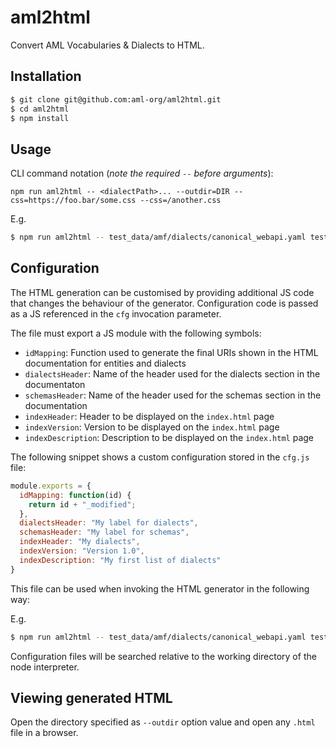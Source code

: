 # aml2html
Convert AML Vocabularies & Dialects to HTML.

## Installation
```sh
$ git clone git@github.com:aml-org/aml2html.git
$ cd aml2html
$ npm install
```

## Usage
CLI command notation (*note the required `--` before arguments*):
```
npm run aml2html -- <dialectPath>... --outdir=DIR --css=https://foo.bar/some.css --css=/another.css
```

E.g.
```sh
$ npm run aml2html -- test_data/amf/dialects/canonical_webapi.yaml test_data/amf/dialects/oas20.yaml test_data/amf/dialects/validation.raml test_data/music/dialect/playlist.yaml --outdir=./test_data/html/
```

## Configuration

The HTML generation can be customised by providing additional JS code that changes the behaviour of the generator.
Configuration code is passed as a JS referenced in the `cfg` invocation parameter.

The file must export a JS module with the following symbols:

* `idMapping`: Function used to generate the final URIs shown in the HTML documentation for entities and dialects
* `dialectsHeader`: Name of the header used for the dialects section in the documentaton
* `schemasHeader`: Name of the header used for the schemas section in the documentation
* `indexHeader`: Header to be displayed on the `index.html` page
* `indexVersion`: Version to be displayed on the `index.html` page
* `indexDescription`: Description to be displayed on the `index.html` page

The following snippet shows a custom configuration stored in the `cfg.js` file:

```javascript
module.exports = {
  idMapping: function(id) {
    return id + "_modified";
  },
  dialectsHeader: "My label for dialects",
  schemasHeader: "My label for schemas",
  indexHeader: "My dialects",
  indexVersion: "Version 1.0",
  indexDescription: "My first list of dialects"
}
```

This file can be used when invoking the HTML generator in the following way:

E.g.
```sh
$ npm run aml2html -- test_data/amf/dialects/canonical_webapi.yaml test_data/amf/dialects/oas20.yaml test_data/amf/dialects/validation.raml test_data/music/dialect/playlist.yaml --outdir=./test_data/html/ --cfg=cfg.js
```

Configuration files will be searched relative to the working directory of the node interpreter.

## Viewing generated HTML
Open the directory specified as `--outdir` option value and open any `.html` file in a browser.
